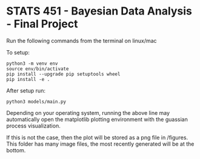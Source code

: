 # STATS 451 - Bayesian Data Analysis - Final Project

Run the following commands from the terminal on linux/mac

To setup:

```
python3 -m venv env
source env/bin/activate
pip install --upgrade pip setuptools wheel
pip install -e .

```

After setup run:

```
python3 models/main.py
```

Depending on your operating system, running the above line may automatically
open the matplotlib plotting environment with the guassian process visualization.

If this is not the case, then the plot will be stored as a png file in /figures.
This folder has many image files, the most recently generated will be at the bottom.
